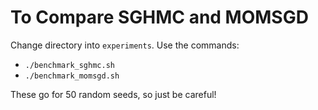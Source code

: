 # To Compare SGHMC and MOMSGD

Change directory into `experiments`. Use the commands:

- `./benchmark_sghmc.sh`
- `./benchmark_momsgd.sh`

These go for 50 random seeds, so just be careful!
